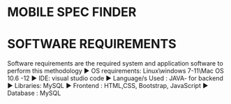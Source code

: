 # MOBILE SPEC FINDER


# SOFTWARE REQUIREMENTS
   Software requirements are the required system and application software to perform this
methodology
▶ OS requirements: Linux\windows 7-11\Mac OS 10.6 -12
▶ IDE: visual studio code
▶ Language/s Used : JAVA- for backend
▶ Libraries: MySQL
▶ Frontend : HTML,CSS, Bootstrap, JavaScript
▶ Database : MySQL
